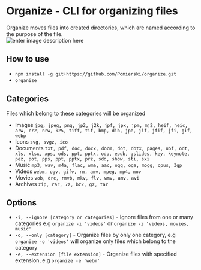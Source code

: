 # Organize - CLI for organizing files

Organize moves files into created directories, which are named according to the purpose of the file.  
![enter image description here](https://i.imgur.com/K4ZSKAy.gif)

## How to use
- `npm install -g git+https://github.com/Pomierski/organize.git`
- `organize`

## Categories
 Files which belong to these categories will be organized
- Images `jpg, jpeg, png, jp2, j2k, jpf, jpx, jpm, mj2, heif, heic, arw, cr2, nrw, k25, tiff, tif, bmp, dib, jpe, jif, jfif, jfi, gif, webp`
- Icons `svg, svgz, ico`
- Documents `txt, pdf, doc, docx, docm, dot, dotx, pages, uof, odt, xls, xlsx, xps, ods, ppt, pptx, odp, epub, gslides, key, keynote, pez, pot, pps, ppt, pptx, prz, sdd, show, sti, sxi`
- Music `mp3, wav, m4a, flac, wma, aac, ogg, oga, mogg, opus, 3gp`
- Videos `webm, ogv, gifv, rm, amv, mpeg, mp4, mov`
- Movies `vob, drc, rmvb, mkv, flv, wmv, amv, avi`
- Archives `zip, rar, 7z, bz2, gz, tar`

## Options

- `-i, --ignore [category or categories]` - Ignore files from one or many categories e.g `organize -i 'videos'` or `organize -i 'videos, movies, music'`
- `-o, --only [category]` - Organize files by only one category, e.g `organize -o 'videos'` will organize only files which belong to the category
- `-e, --extension [file extension]` - Organize files with specified extension, e.g `organize -e 'webm'`